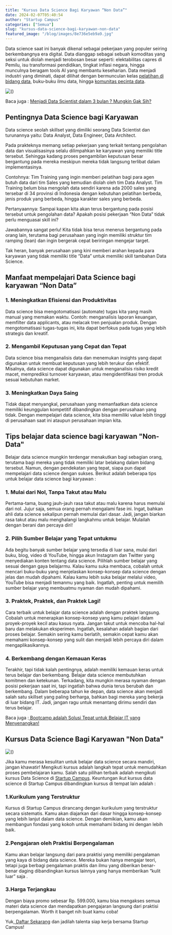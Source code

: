 ```yaml
---
title: "Kursus Data Science Bagi Karyawan “Non Data”"
date: 2024-02-07T05:40:54
author: "Startup Campus"
categories: ["Semua"]
slug: "kursus-data-science-bagi-karyawan-non-data"
featured_image: "/blog/images/8e736e5eb9a9.jpg"
---
```


Data science saat ini banyak dikenal sebagai pekerjaan yang populer seiring berkembangnya era digital. Data dianggap sebagai sebuah komoditas yang seksi untuk diolah menjadi terobosan besar seperti: elektabilitas capres di Pemilu, isu transformasi pendidikan, tingkat inflasi negara, hingga munculnya beragam tools AI yang membantu keseharian. Data menjadi industri yang diminati, dapat dilihat dengan bermunculan kelas [pelatihan di bidang data](https://startupcampus.id/public-bootcamp/data-science), buku-buku ilmu data, hingga [komunitas pecinta data](https://docs.google.com/forms/d/e/1FAIpQLScmBmRYBQB8QCFcrkp21lyrDnwgkLODYvXHVjq6Za6EzVUGiQ/viewform).

![()](https://lh7-us.googleusercontent.com/UGSpoXWyruwaZWQ3X28ueD3D68Vy8BeZ0pJgMF2XoXobxsEiPGMweVtC0guwm_2bHN9v-P9onYNtKDRilVkTOpStlve2tONPLxiBOv3pnGIvxNh2Tli2jr-t18LMTLzaX4UkHLhxXbwwWoiKNhPcGn4)

Baca juga : [Menjadi Data Scientist dalam 3 bulan ? Mungkin Gak Sih?](https://startupcampus.id/blog/menjadi-data-scientist-hanya-dalam-3-bulan-mungkin-gak-sih/)

## Pentingnya Data Science bagi Karyawan 

Data science seolah skillset yang dimiliki seorang Data Scientist dan turunannya yaitu: Data Analyst, Data Engineer, Data Architect.

Pada prakteknya memang setiap pekerjaan yang terkait tentang pengolahan data dan visualisasinya selalu dilimpahkan ke karyawan yang memiliki title tersebut. Sehingga kadang proses pengambilan keputusan besar bergantung pada mereka meskipun mereka tidak langsung terlibat dalam implementasinya. 

Contohnya: Tim Training yang ingin memberi pelatihan bagi para agen butuh data dari tim Sales yang kemudian diolah oleh tim Data Analyst. Tim Training belum bisa mengolah data sendiri karena ada 2000 sales yang tersebar di 34 provinsi di Indonesia dengan kebutuhan pelatihan berbeda, jenis produk yang berbeda, hingga karakter sales yang berbeda.

Pertanyaannya: Sampai kapan kita akan terus bergantung pada posisi tersebut untuk pengolahan data? Apakah posisi pekerjaan “Non Data” tidak perlu menguasai skill ini?

Jawabannya sangat perlu! Kita tidak bisa terus menerus bergantung pada orang lain, terutama bagi perusahaan yang ingin memiliki struktur tim ramping (lean) dan ingin bergerak cepat beriringan mengejar target.

Tak heran, banyak perusahaan yang kini memberi arahan kepada para karyawan yang tidak memiliki title “Data” untuk memiliki skill tambahan Data Science.

## Manfaat mempelajari Data Science bagi karyawan “Non Data”

### 1. Meningkatkan Efisiensi dan Produktivitas

Data science bisa mengotomatisasi (automate) tugas kita yang masih manual yang memakan waktu. Contoh: menganalisis laporan keuangan, memfilter data applicants, atau melacak tren penjualan produk. Dengan mengotomatisasi tugas-tugas ini, kita dapat berfokus pada tugas yang lebih strategis dan kreatif.

### 2. Mengambil Keputusan yang Cepat dan Tepat

Data science bisa menganalisis data dan menemukan insights yang dapat digunakan untuk membuat keputusan yang lebih terukur dan efektif. Misalnya, data science dapat digunakan untuk menganalisis risiko kredit macet, memprediksi turnover karyawan, atau mengidentifikasi tren produk sesuai kebutuhan market.

### 3. Meningkatkan Daya Saing

Tidak dapat menyangkal, perusahaan yang memanfaatkan data science memiliki keunggulan kompetitif dibandingkan dengan perusahaan yang tidak. Dengan mempelajari data science, kita bisa memiliki value lebih tinggi di perusahaan saat ini ataupun perusahaan impian kita.

## Tips belajar data science bagi karyawan "Non-Data"

Belajar data science mungkin terdengar menakutkan bagi sebagian orang, terutama bagi mereka yang tidak memiliki latar belakang dalam bidang tersebut. Namun, dengan pendekatan yang tepat, siapa pun dapat mempelajari data science dengan sukses. Berikut adalah beberapa tips untuk belajar data science bagi karyawan : 

### 1. Mulai dari Nol, Tanpa Takut atau Malu

Pertama-tama, buang jauh-jauh rasa takut atau malu karena harus memulai dari nol. Jujur saja, semua orang pernah mengalami fase ini. Ingat, bahkan ahli data science sekalipun pernah memulai dari dasar. Jadi, jangan biarkan rasa takut atau malu menghalangi langkahmu untuk belajar. Mulailah dengan berani dan percaya diri!

### 2. Pilih Sumber Belajar yang Tepat untukmu

Ada begitu banyak sumber belajar yang tersedia di luar sana, mulai dari buku, blog, video di YouTube, hingga akun Instagram dan Twitter yang menyediakan konten tentang data science. Pilihlah sumber belajar yang sesuai dengan gaya belajarmu. Kalau kamu suka membaca, cobalah untuk mencari buku-buku yang menjelaskan konsep-konsep data science dengan jelas dan mudah dipahami. Kalau kamu lebih suka belajar melalui video, YouTube bisa menjadi temanmu yang baik. Ingatlah, penting untuk memilih sumber belajar yang membuatmu nyaman dan mudah dipahami.

### 3. Praktek, Praktek, dan Praktek Lagi!

Cara terbaik untuk belajar data science adalah dengan praktek langsung. Cobalah untuk menerapkan konsep-konsep yang kamu pelajari dalam proyek-proyek kecil atau kasus nyata. Jangan takut untuk mencoba hal-hal baru dan melakukan eksperimen. Ingatlah, kesalahan adalah bagian dari proses belajar. Semakin sering kamu berlatih, semakin cepat kamu akan memahami konsep-konsep yang sulit dan menjadi lebih percaya diri dalam mengaplikasikannya.

### 4. Berkembang dengan Kemauan Keras

Terakhir, tapi tidak kalah pentingnya, adalah memiliki kemauan keras untuk terus belajar dan berkembang. Belajar data science membutuhkan komitmen dan ketekunan. Terkadang, kita mungkin merasa nyaman dengan posisi pekerjaan saat ini, tapi ingatlah bahwa dunia terus berubah dan berkembang. Dalam beberapa tahun ke depan, data science akan menjadi salah satu skillset yang paling berharga, bahkan bagi mereka yang bekerja di luar bidang IT. Jadi, jangan ragu untuk menantang dirimu sendiri dan terus belajar.

Baca juga :[ Bootcamp adalah Solusi Tepat untuk Belajar IT yang Menyenangkan!](https://www.startupcampus.id/blog/bootcamp-adalah-solusi-tepat-untuk-belajar-it-yang-menyenangkan/?_ga=2.39714533.773080276.1707115598-1894293250.1702440482)

## Kursus Data Science Bagi Karyawan "Non Data"

![()](/uploads/2024/02/public-bootcamp-data-science.png)

Jika kamu merasa kesulitan untuk belajar data science secara mandiri, jangan khawatir! Mengikuti kursus adalah langkah tepat untuk memudahkan proses pembelajaran kamu. Salah satu pilihan terbaik adalah mengikuti kursus Data Science di [Startup Campus](https://startupcampus.id/). Keuntungan ikut kursus data science di Startup Campus dibandingkan kursus di tempat lain adalah : 

### 1.Kurikulum yang Terstruktur

Kursus di Startup Campus dirancang dengan kurikulum yang terstruktur secara sistematis. Kamu akan diajarkan dari dasar hingga konsep-konsep yang lebih lanjut dalam data science. Dengan demikian, kamu akan membangun fondasi yang kokoh untuk memahami bidang ini dengan lebih baik.

### 2.Pengajaran oleh Praktisi Berpengalaman

Kamu akan belajar langsung dari para praktisi yang memiliki pengalaman yang kaya di bidang data science. Mereka bukan hanya mengajar teori, tetapi juga berbagi pengalaman praktis dan ilmu yang diberikan benar-benar daging dibandingkan kursus lainnya yang hanya memberikan “kulit luar” saja . 

### 3.Harga Terjangkau

Dengan biaya promo sebesar Rp. 599.000, kamu bisa mengakses semua materi data science dan mendapatkan pengajaran langsung dari praktisi berpengalaman. Worth it banget nih buat kamu coba! 

Yuk,[ Daftar Sekarang](https://startupcampus.id/daftar/bootcamp-public) dan jadilah talenta siap kerja bersama Startup Campus!